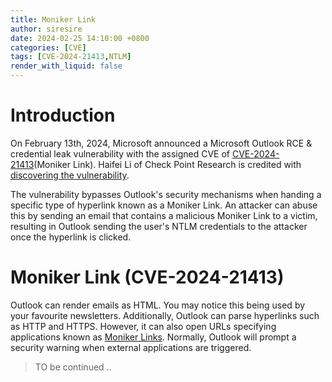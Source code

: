 ```yaml
---
title: Moniker Link
author: siresire
date: 2024-02-25 14:10:00 +0800
categories: [CVE]
tags: [CVE-2024-21413,NTLM]
render_with_liquid: false
---
```



# Introduction
On February 13th, 2024, Microsoft announced a Microsoft Outlook RCE & credential leak vulnerability with the assigned CVE of [CVE-2024-21413](https://www.cve.org/CVERecord?id=CVE-2024-21413)(Moniker Link). Haifei Li of Check Point Research is credited with [discovering the vulnerability](https://research.checkpoint.com/2024/the-risks-of-the-monikerlink-bug-in-microsoft-outlook-and-the-big-picture/).

The vulnerability bypasses Outlook's security mechanisms when handing a specific type of hyperlink known as a Moniker Link. An attacker can abuse this by sending an email that contains a malicious Moniker Link to a victim, resulting in Outlook sending the user's NTLM credentials to the attacker once the hyperlink is clicked.

# Moniker Link (CVE-2024-21413)

Outlook can render emails as HTML. You may notice this being used by your favourite newsletters. Additionally, Outlook can parse hyperlinks such as HTTP and HTTPS. However, it can also open URLs specifying applications known as [Moniker Links](https://learn.microsoft.com/en-us/windows/win32/com/url-monikers ). Normally, Outlook will prompt a security warning when external applications are triggered.


> TO be continued ..